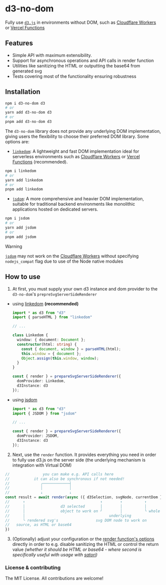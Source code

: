 # d3-no-dom

Fully use [`d3.js`][d3] in environments without DOM, such as [Cloudflare Workers][cfworkers] or [Vercel Functions][vercel-functions]

## Features

- Simple API with maximum extensibility. 
- Support for asynchronous operations and API calls in render function
- Utilities like sanitizing the HTML or outputting the base64 from generated svg
- Tests covering most of the functionality ensuring robustness

## Installation

```sh
npm i d3-no-dom d3 
# or
yarn add d3-no-dom d3 
# or
pnpm add d3-no-dom d3 
```

The `d3-no-dom` library does not provide any underlying DOM implementation, giving users the flexibility to choose their preferred DOM library. Some options are:

-  [`linkedom`][linkedom]: A lightweight and fast DOM implementation ideal for serverless environments such as [Cloudflare Workers][cfworkers] or [Vercel Functions][vercel-functions] (recommended).
  ```sh
  npm i linkedom 
  # or
  yarn add linkedom 
  # or
  pnpm add linkedom 
  ```
  
-  [`jsdom`][jsdom]: A more comprehensive and heavier DOM implementation, suitable for traditional backend environments like monolithic applications hosted on dedicated servers.
  ```sh
  npm i jsdom 
  # or
  yarn add jsdom 
  # or
  pnpm add jsdom 
  ```

> [!WARNING]  
> [`jsdom`][jsdom] may not work on the [Cloudflare Workers][cfworkers]
> without specifying `nodejs_compat` flag due to use of the Node native modules


## How to use

1. At first, you must supply your own d3 instance and dom provider to the `d3-no-dom`'s `prepreSvgServerSideRenderer`

  - using [linkedom][linkedom] **(recommended)**
    ```ts
    import * as d3 from "d3"
    import { parseHTML } from "linkedom"

    // ...

    class Linkedom {
      window: { document: Document };
      constructor(html: string) {
        const { document, window } = parseHTML(html);
        this.window = { document };
        Object.assign(this.window, window);
      }
    }

    const { render } = prepareSvgServerSideRenderer({
      domProvider: Linkedom,
      d3Instance: d3
    });
    ```

  - using [jsdom][jsdom]
    ```ts
    import * as d3 from "d3"
    import { JSDOM } from "jsdom"

    // ...

    const { render } = prepareSvgServerSideRenderer({
      domProvider: JSDOM,
      d3Instance: d3
    });
    ```

2. Next, use the `render` function. It provides everything you need in order to fully use d3.js on the server side (the underlying mechanism is integration with Virtual DOM)

  ```ts
  //               you can make e.g. API calls here   
  //           it can also be synchronous if not needed!
  //              ╭────────────┤
  //              │            │    
  //              ↓            ↓ 
  const result = await render(async ({ d3Selection, svgNode, currentDom }) => {
  //      ↑                                  ↑        ↑          ↑            
  //      │                d3 selected       │        │          │
  //      │                object to work on ╯        │          ╰ whole DOM  
  //      │                                      underlying
  //      ╰ rendered svg's                 svg DOM node to work on
  //   source, as HTML or base64   
  })
  ```

3. (Optionally) adjust your configuration or the [render function's options](
https://github.com/neg4n/d3-no-dom/blob/main/src/index.ts#L32-L39) directly in order to e.g. disable sanitizing
the HTML or control the return value _(whether it should be HTML or base64 - where second is specifically useful with usage with [satori][satori])_

### License & contributing

The MIT License. All contributions are welcome!

[linkedom]: https://github.com/WebReflection/linkedom
[vercel-functions]: https://vercel.com/docs/functions#vercel-functions
[cfworkers]: https://workers.cloudflare.com/
[jsdom]: https://github.com/jsdom/jsdom
[d3]: https://d3js.org/
[satori]: https://github.com/vercel/satori

